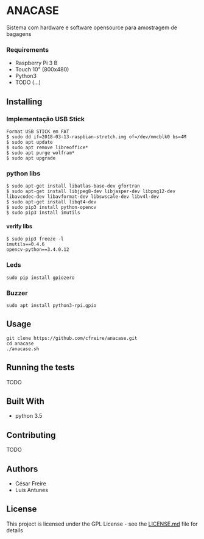 # ANACASE

Sistema com hardware e software opensource para amostragem de bagagens

### Requirements

* Raspberry Pi 3 B
* Touch 10" (800x480)
* Python3
* TODO (...)

## Installing

### Implementação USB Stick
    Format USB STICK em FAT
    $ sudo dd if=2018-03-13-raspbian-stretch.img of=/dev/mmcblk0 bs=4M
    $ sudo apt update
    $ sudo apt remove libreoffice*
    $ sudo apt purge wolfram*
    $ sudo apt upgrade

### python libs
    $ sudo apt-get install libatlas-base-dev gfortran
    $ sudo apt-get install libjpeg8-dev libjasper-dev libpng12-dev libavcodec-dev libavformat-dev libswscale-dev libv4l-dev
    $ sudo apt-get install libqt4-dev
    $ sudo pip3 install python-opencv
    $ sudo pip3 install imutils

#### verify libs
    $ sudo pip3 freeze -l
    imutils==0.4.6
    opencv-python==3.4.0.12
    
### Leds 
    sudo pip install gpiozero

### Buzzer 
    sudo apt install python3-rpi.gpio
    
## Usage
    git clone https://github.com/cfreire/anacase.git
    cd anacase
    ./anacase.sh

## Running the tests

TODO

## Built With

* python 3.5

## Contributing

TODO

## Authors

* César Freire
* Luis Antunes

## License

This project is licensed under the GPL License - see the [LICENSE.md](LICENSE.md) file for details
